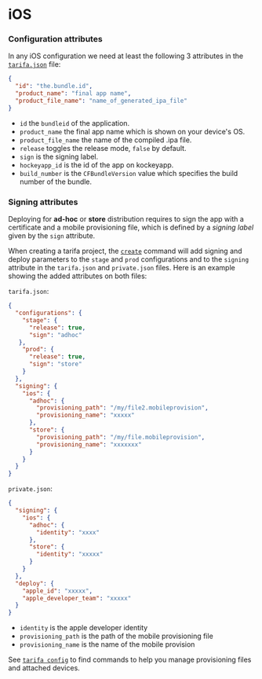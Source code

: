 # iOS

### Configuration attributes

In any iOS configuration we need at least the following 3 attributes in the [`tarifa.json`](../project/index.md#tarifajson-and-privatejson) file:

``` json
{
  "id": "the.bundle.id",
  "product_name": "final app name",
  "product_file_name": "name_of_generated_ipa_file"
}
```

* `id` the `bundleid` of the application.
* `product_name` the final app name which is shown on your device's OS.
* `product_file_name` the name of the compiled .ipa file.
* `release` toggles the release mode, `false` by default.
* `sign` is the signing label.
* `hockeyapp_id` is the id of the app on kockeyapp.
* `build_number` is the `CFBundleVersion` value which specifies the build number of the bundle.

### Signing attributes

Deploying for **ad-hoc** or **store** distribution requires to sign the app with a certificate and a mobile provisioning file, which is defined by a _signing label_ given by the `sign` attribute.

When creating a tarifa project, the [`create`](../usage/create.md) command will add signing and deploy parameters
to the `stage` and `prod` configurations and to the `signing` attribute in the `tarifa.json` and `private.json` files. Here is an example showing the added attributes on both files:

`tarifa.json`:

``` json
{
  "configurations": {
    "stage": {
      "release": true,
      "sign": "adhoc"
   },
    "prod": {
      "release": true,
      "sign": "store"
    }
  },
  "signing": {
    "ios": {
      "adhoc": {
        "provisioning_path": "/my/file2.mobileprovision",
        "provisioning_name": "xxxxx"
      },
      "store": {
        "provisioning_path": "/my/file.mobileprovision",
        "provisioning_name": "xxxxxxx"
      }
    }
  }
}
```

`private.json`:

```json
{
  "signing": {
    "ios": {
      "adhoc": {
        "identity": "xxxx"
      },
      "store": {
        "identity": "xxxxx"
      }
    }
  },
  "deploy": {
    "apple_id": "xxxxx",
    "apple_developer_team": "xxxxx"
  }
}
```

* `identity` is the apple developer identity
* `provisioning_path` is the path of the mobile provisioning file
* `provisioning_name` is the name of the mobile provision

See [`tarifa config`](../usage/config.md) to find commands to help you manage provisioning files and attached devices.
